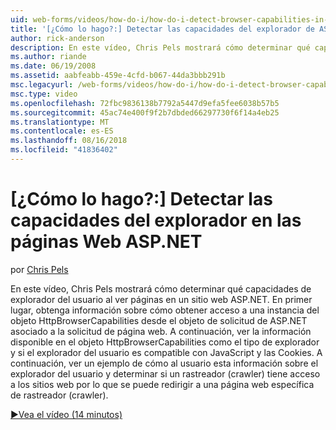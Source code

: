 ```yaml
---
uid: web-forms/videos/how-do-i/how-do-i-detect-browser-capabilities-in-aspnet-web-pages
title: '[¿Cómo lo hago?:] Detectar las capacidades del explorador de ASP.NET Web Pages | Microsoft Docs'
author: rick-anderson
description: En este vídeo, Chris Pels mostrará cómo determinar qué capacidades de explorador del usuario al ver páginas en un sitio web ASP.NET. En primer lugar, obtenga información sobre cómo cuenta...
ms.author: riande
ms.date: 06/19/2008
ms.assetid: aabfeabb-459e-4cfd-b067-44da3bbb291b
msc.legacyurl: /web-forms/videos/how-do-i/how-do-i-detect-browser-capabilities-in-aspnet-web-pages
msc.type: video
ms.openlocfilehash: 72fbc9836138b7792a5447d9efa5fee6038b57b5
ms.sourcegitcommit: 45ac74e400f9f2b7dbded66297730f6f14a4eb25
ms.translationtype: MT
ms.contentlocale: es-ES
ms.lasthandoff: 08/16/2018
ms.locfileid: "41836402"
---
```

<a name="how-do-i-detect-browser-capabilities-in-aspnet-web-pages"></a>[¿Cómo lo hago?:] Detectar las capacidades del explorador en las páginas Web ASP.NET
====================
por [Chris Pels](https://twitter.com/chrispels)

En este vídeo, Chris Pels mostrará cómo determinar qué capacidades de explorador del usuario al ver páginas en un sitio web ASP.NET. En primer lugar, obtenga información sobre cómo obtener acceso a una instancia del objeto HttpBrowserCapabilities desde el objeto de solicitud de ASP.NET asociado a la solicitud de página web. A continuación, ver la información disponible en el objeto HttpBrowserCapabilities como el tipo de explorador y si el explorador del usuario es compatible con JavaScript y las Cookies. A continuación, ver un ejemplo de cómo al usuario esta información sobre el explorador del usuario y determinar si un rastreador (crawler) tiene acceso a los sitios web por lo que se puede redirigir a una página web específica de rastreador (crawler).

[&#9654;Vea el vídeo (14 minutos)](https://channel9.msdn.com/Blogs/ASP-NET-Site-Videos/how-do-i-detect-browser-capabilities-in-aspnet-web-pages)
